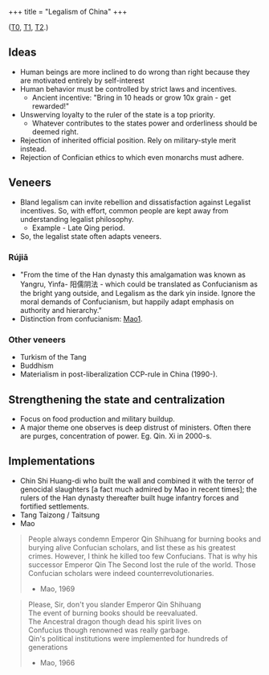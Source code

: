 +++
title = "Legalism of China"
+++

([T0](https://storify.com/dawdlerMe/on-legalism?utm_campaign&utm_content=storify-pingback&utm_source=t.co&utm_medium=sfy.co-twitter&awesm=sfy.co_r0jGg), [T1](https://twitter.com/vvkbkvv/status/517093851623075840), [T2](https://twitter.com/vvkbkvv/status/528002893023293440).)

## Ideas
- Human beings are more inclined to do wrong than right because they are motivated entirely by self-interest
- Human behavior must be controlled by strict laws and incentives.
  - Ancient incentive: "Bring in 10 heads or grow 10x grain - get rewarded!"
- Unswerving loyalty to the ruler of the state is a top priority.
    - Whatever contributes to the states power and orderliness should be deemed right.
- Rejection of inherited official position. Rely on military-style merit instead.
- Rejection of Confician ethics to which even monarchs must adhere.

## Veneers
- Bland legalism can invite rebellion and dissatisfaction against Legalist incentives. So, with effort, common people are kept away from understanding legalist philosophy.
  - Example - Late Qing period.
- So, the legalist state often adapts veneers.

### Rújiā
- "From the time of the Han dynasty this amalgamation was known as Yangru, Yinfa- 阳儒阴法 - which could be translated as Confucianism as the bright yang outside, and Legalism as the dark yin inside. Ignore the moral demands of Confucianism, but happily adapt emphasis on authority and hierarchy."
- Distinction from confucianism: [Mao1](https://i.imgur.com/tNETsQz.jpg).

### Other veneers
- Turkism of the Tang
- Buddhism
- Materialism in post-liberalization CCP-rule in China (1990-).

## Strengthening the state and centralization
- Focus on food production and military buildup.
- A major theme one observes is deep distrust of ministers. Often there are purges, concentration of power. Eg. Qin. Xi in 2000-s.

## Implementations
- Chin Shi Huang-di who built the wall and combined it with the terror of genocidal slaughters \[a fact much admired by Mao in recent times\]; the rulers of the Han dynasty thereafter built huge infantry forces and fortified settlements.
- Tang Taizong / Taitsung
- Mao

> People always condemn Emperor Qin Shihuang for burning books and burying alive Confucian scholars, and list these as his greatest crimes. However, I think he killed too few Confucians. That is why his successor Emperor Qin The Second lost the rule of the world. Those Confucian scholars were indeed counterrevolutionaries.  
> - Mao, 1969 

> Please, Sir, don't you slander Emperor Qin Shihuang  
> The event of burning books should be reevaluated.  
> The Ancestral dragon though dead his spirit lives on  
> Confucius though renowned was really garbage.  
> Qin's political institutions were implemented for hundreds of generations
> - Mao, 1966

